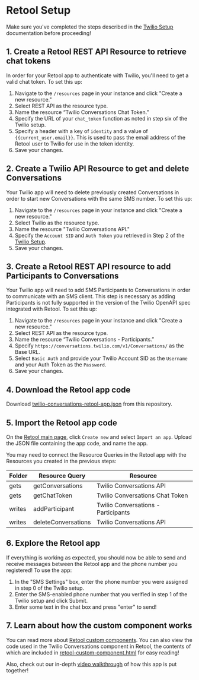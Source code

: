 # Retool Setup

Make sure you've completed the steps described in the [Twilio Setup](./twilio-setup.md) documentation before proceeding!

## 1. Create a Retool REST API Resource to retrieve chat tokens

In order for your Retool app to authenticate with Twilio, you'll need to get a valid chat token. To set this up:

1. Navigate to the `/resources` page in your instance and click "Create a new resource." 
2. Select REST API as the resource type.
3. Name the resource “Twilio Conversations Chat Token.”
4. Specify the URL of your `chat_token` function as noted in step six of the Twilio setup.
5. Specify a header with a key of `identity` and a value of `{{current_user.email}}`. This is used to pass the email address of the Retool user to Twilio for use in the token identity.
6. Save your changes.

## 2. Create a Twilio API Resource to get and delete Conversations

Your Twilio app will need to delete previously created Conversations in order to start new Conversations with the same SMS number. To set this up:

1. Navigate to the `/resources` page in your instance and click "Create a new resource." 
2. Select Twilio as the resource type.
3. Name the resource "Twilio Conversations API."
4. Specify the `Account SID` and `Auth Token` you retrieved in Step 2 of the [Twilio Setup](twilio-setup.md).
5. Save your changes.

## 3. Create a Retool REST API resource to add Participants to Conversations

Your Twilio app will need to add SMS Participants to Conversations in order to communicate with an SMS client. This step is necessary as adding Participants is not fully supported in the version of the Twilio OpenAPI spec integrated with Retool. To set this up:

1. Navigate to the `/resources` page in your instance and click "Create a new resource." 
2. Select REST API as the resource type.
3. Name the resource “Twilio Conversations - Participants.”
4. Specify `https://conversations.twilio.com/v1/Conversations/` as the Base URL.
5. Select `Basic Auth` and provide your Twilio Account SID as the `Username` and your Auth Token as the `Password`.
6. Save your changes.

## 4. Download the Retool app code

Download [twilio-conversations-retool-app.json](/applets/twilio-conversations/code/retool/twilio-conversations-retool-app.json) from this repository.

## 5. Import the Retool app code
On the [Retool main page](https://docs.retool.com/docs/protected-applications-getting-started#importing-the-application), click `Create new` and select `Import an app`. Upload the JSON file containing the app code, and name the app.

You may need to connect the Resource Queries in the Retool app with the Resources you created in the previous steps: 

| Folder | Resource Query | Resource |
| --- | --- | --- |
| gets | getConversations | Twilio Conversations API |
| gets | getChatToken | Twilio Conversations Chat Token |
| writes | addParticipant | Twilio Conversations - Participants |
| writes | deleteConversations | Twilio Conversations API |

## 6. Explore the Retool app

If everything is working as expected, you should now be able to send and receive messages between the Retool app and the phone number you registered! To use the app:

1. In the "SMS Settings" box, enter the phone number you were assigned in step 0 of the Twilio setup.
2. Enter the SMS-enabled phone number that you verified in step 1 of the Twilio setup and click Submit.
3. Enter some text in the chat box and press "enter" to send!

## 7. Learn about how the custom component works

You can read more about [Retool custom components](https://docs.retool.com/docs/custom-components). You can also view the code used in the Twilio Conversations component in Retool, the contents of which are included in [retool-custom-component.html](/applets/twilio-conversations/code/retool/retool-custom-component.html) for easy reading!

Also, check out our in-depth [video walkthrough](https://www.youtube.com/watch?v=NL8liiIYN0o) of how this app is put together!
